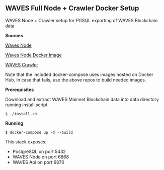 
## WAVES Full Node + Crawler Docker Setup
 WAVES Node + Crawler setup for PGSQL exporting of WAVES Blockchain data
 
**Sources**

[Waves Node](https://github.com/wavesplatform/Waves)

[Waves Node Docker Image](https://github.com/wavesplatform/node-docker-image)

[WAVES Crawler](https://github.com/wavesplatform/blockchain-postgres-sync)

Note that the included docker-compose uses images hosted on Docker Hub.
In case that fails, use the above repos to build needed images.

**Prerequisites**

Download and extract WAVES Mainnet Blockchain data into data directory running install script

```$ ./install.sh```

**Running**

```$ docker-compose up -d --build```

This stack exposes:
- PostgreSQL on port 5432
- WAVES Node on port 6868
- WAVES Api on port 6870